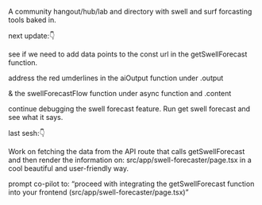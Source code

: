 A community hangout/hub/lab and directory with swell and surf forcasting tools baked in.

next update:👇

see if we need to add data points to the const url in the getSwellForecast function.

address the red umderlines in the aiOutput function under .output

&
the swellForecastFlow function under async function and .content

continue debugging the swell forecast feature. Run get swell forecast and see what it says.

last sesh:👇

Work on fetching the data from the API route that calls getSwellForecast and then render the information on: src/app/swell-forecaster/page.tsx in a cool beautiful and user-friendly way.

prompt co-pilot to: “proceed with integrating the getSwellForecast function into your frontend (src/app/swell-forecaster/page.tsx)”